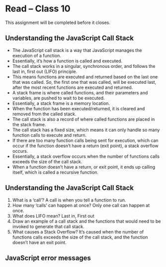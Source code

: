 # Read – Class 10
This assignment will be completed before it closes.
## Understanding the JavaScript Call Stack
- The JavaScript call stack is a way that JavaScript manages the execution of a function.
- Essentially, it’s how a function is called and executed.
- The call stack works in a singular, synchronous order, and follows the last in, first out (LIFO) principle.
- This means functions are executed and returned based on the last one that was called. So, the first one that was called, will be executed last, after the most recent functions are executed and returned.
- A stack frame is where called functions, and their parameters and variables, are pushed to wait to be executed.
- Essentially, a stack frame is a memory location.
- When the function has been executed/returned, it is cleared and removed from the called stack.
- The call stack is also a record of where called functions are placed in the stack frame.
- The call stack has a fixed size, which means it can only handle so many function calls to execute and return.
- If there are too many function calls being sent for execution, which can occur if the function doesn’t have a return (exit point), a stack overflow occurs.
- Essentially, a stack overflow occurs when the number of functions calls exceeds the size of the call stack.
- When a function doesn’t have a return, or exit point, it ends up calling itself, which is called a recursive function.

## Understanding the JavaScript Call Stack
1. What is a ‘call’? A call is when you tell a function to run.
2. How many ‘calls’ can happen at once? Only one call can happen at once.
3. What does LIFO mean? Last in, First out
4. Draw an example of a call stack and the functions that would need to be invoked to generate that call stack.
5. What causes a Stack Overflow? It’s caused when the number of functions calls exceeds the size of the call stack, and the function doesn’t have an exit point.

## JavaScript error messages

